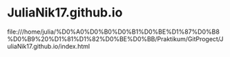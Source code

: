 # JuliaNik17.github.io
file:///home/julia/%D0%A0%D0%B0%D0%B1%D0%BE%D1%87%D0%B8%D0%B9%20%D1%81%D1%82%D0%BE%D0%BB/Praktikum/GitProgect/JuliaNik17.github.io/index.html

